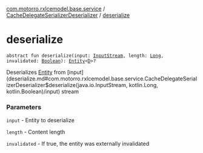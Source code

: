 [com.motorro.rxlcemodel.base.service](../index.md) / [CacheDelegateSerializerDeserializer](index.md) / [deserialize](./deserialize.md)

# deserialize

`abstract fun deserialize(input: `[`InputStream`](http://docs.oracle.com/javase/6/docs/api/java/io/InputStream.html)`, length: `[`Long`](https://kotlinlang.org/api/latest/jvm/stdlib/kotlin/-long/index.html)`, invalidated: `[`Boolean`](https://kotlinlang.org/api/latest/jvm/stdlib/kotlin/-boolean/index.html)`): `[`Entity`](../../com.motorro.rxlcemodel.base.entity/-entity/index.md)`<`[`D`](index.md#D)`>?`

Deserializes [Entity](../../com.motorro.rxlcemodel.base.entity/-entity/index.md) from [input](deserialize.md#com.motorro.rxlcemodel.base.service.CacheDelegateSerializerDeserializer$deserialize(java.io.InputStream, kotlin.Long, kotlin.Boolean)/input) stream

### Parameters

`input` - Entity to deserialize

`length` - Content length

`invalidated` - If true, the entity was externally invalidated